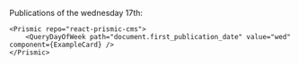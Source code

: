 Publications of the wednesday 17th:

    <Prismic repo="react-prismic-cms">
        <QueryDayOfWeek path="document.first_publication_date" value="wed" component={ExampleCard} />
    </Prismic>
